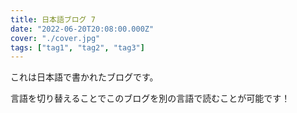 ```yaml
---
title: 日本語ブログ 7
date: "2022-06-20T20:08:00.000Z"
cover: "./cover.jpg"
tags: ["tag1", "tag2", "tag3"]
---
```


これは日本語で書かれたブログです。

言語を切り替えることでこのブログを別の言語で読むことが可能です！
